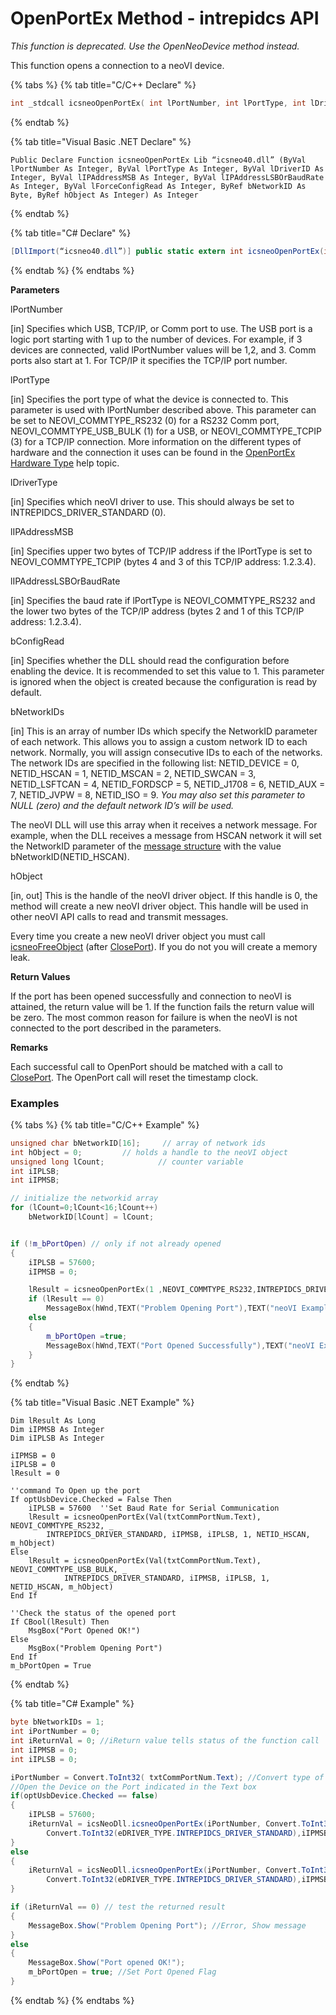 # OpenPortEx Method - intrepidcs API

_This function is deprecated. Use the OpenNeoDevice method instead._

This function opens a connection to a neoVI device.

{% tabs %}
{% tab title="C/C++ Declare" %}
```cpp
int _stdcall icsneoOpenPortEx( int lPortNumber, int lPortType, int lDriverType, int lIPAddressMSB, int lIPAddressLSBOrBaudRate, int bConfigRead, unsigned char * bNetworkID, int * hObject);
```
{% endtab %}

{% tab title="Visual Basic .NET Declare" %}
```vbnet
Public Declare Function icsneoOpenPortEx Lib “icsneo40.dll” (ByVal lPortNumber As Integer, ByVal lPortType As Integer, ByVal lDriverID As Integer, ByVal lIPAddressMSB As Integer, ByVal lIPAddressLSBOrBaudRate As Integer, ByVal lForceConfigRead As Integer, ByRef bNetworkID As Byte, ByRef hObject As Integer) As Integer
```
{% endtab %}

{% tab title="C# Declare" %}
```csharp
[DllImport(“icsneo40.dll”)] public static extern int icsneoOpenPortEx(int lPortNumber, int lPortType, int lDriverID,int lIPAddressMSB, int lIPAddressLSBOrBaudRate, int lForceConfigRead, ref byte bNetworkID,ref int hObject);
```
{% endtab %}
{% endtabs %}

**Parameters**

lPortNumber

\[in] Specifies which USB, TCP/IP, or Comm port to use. The USB port is a logic port starting with 1 up to the number of devices. For example, if 3 devices are connected, valid lPortNumber values will be 1,2, and 3. Comm ports also start at 1. For TCP/IP it specifies the TCP/IP port number.

lPortType

\[in] Specifies the port type of what the device is connected to. This parameter is used with lPortNumber described above. This parameter can be set to NEOVI\_COMMTYPE\_RS232 (0) for a RS232 Comm port, NEOVI\_COMMTYPE\_USB\_BULK (1) for a USB, or NEOVI\_COMMTYPE\_TCPIP (3) for a TCP/IP connection. More information on the different types of hardware and the connection it uses can be found in the [OpenPortEx Hardware Type](openportex-hardware-type-information-intrepidcs-api.md) help topic.

lDriverType

\[in] Specifies which neoVI driver to use. This should always be set to INTREPIDCS\_DRIVER\_STANDARD (0).

lIPAddressMSB

\[in] Specifies upper two bytes of TCP/IP address if the lPortType is set to NEOVI\_COMMTYPE\_TCPIP (bytes 4 and 3 of this TCP/IP address: 1.2.3.4).

lIPAddressLSBOrBaudRate

\[in] Specifies the baud rate if lPortType is NEOVI\_COMMTYPE\_RS232 and the lower two bytes of the TCP/IP address (bytes 2 and 1 of this TCP/IP address: 1.2.3.4).

bConfigRead

\[in] Specifies whether the DLL should read the configuration before enabling the device. It is recommended to set this value to 1. This parameter is ignored when the object is created because the configuration is read by default.

bNetworkIDs

\[in] This is an array of number IDs which specify the NetworkID parameter of each network. This allows you to assign a custom network ID to each network. Normally, you will assign consecutive IDs to each of the networks. The network IDs are specified in the following list: NETID\_DEVICE = 0, NETID\_HSCAN = 1, NETID\_MSCAN = 2, NETID\_SWCAN = 3, NETID\_LSFTCAN = 4, NETID\_FORDSCP = 5, NETID\_J1708 = 6, NETID\_AUX = 7, NETID\_JVPW = 8, NETID\_ISO = 9. _You may also set this parameter to NULL (zero) and the default network ID’s will be used._

The neoVI DLL will use this array when it receives a network message. For example, when the DLL receives a message from HSCAN network it will set the NetworkID parameter of the [message structure](../../structures-types-and-defines-overview-intrepidcs-api/setting-structures-overview-intrepidcs-api/message-structures-neovi-api.md) with the value bNetworkID(NETID\_HSCAN).

hObject

\[in, out] This is the handle of the neoVI driver object. If this handle is 0, the method will create a new neoVI driver object. This handle will be used in other neoVI API calls to read and transmit messages.

Every time you create a new neoVI driver object you must call [icsneoFreeObject](../../basic-functions-overview-intrepidcs-api/freeobject-method-intrepidcs-api.md) (after [ClosePort](../../basic-functions-overview-intrepidcs-api/closeport-method-intrepidcs-api.md)). If you do not you will create a memory leak.

**Return Values**

If the port has been opened successfully and connection to neoVI is attained, the return value will be 1. If the function fails the return value will be zero. The most common reason for failure is when the neoVI is not connected to the port described in the parameters.

**Remarks**

Each successful call to OpenPort should be matched with a call to [ClosePort](../../basic-functions-overview-intrepidcs-api/closeport-method-intrepidcs-api.md). The OpenPort call will reset the timestamp clock.

### Examples

{% tabs %}
{% tab title="C/C++ Example" %}
```cpp
unsigned char bNetworkID[16];     // array of network ids
int hObject = 0;         // holds a handle to the neoVI object
unsigned long lCount;            // counter variable
int iIPLSB;
int iIPMSB;

// initialize the networkid array
for (lCount=0;lCount<16;lCount++)
    bNetworkID[lCount] = lCount;


if (!m_bPortOpen) // only if not already opened
{
    iIPLSB = 57600;
    iIPMSB = 0;

    lResult = icsneoOpenPortEx(1 ,NEOVI_COMMTYPE_RS232,INTREPIDCS_DRIVER_STANDARD,iIPMSB,iIPLSB,1,bNetworkID,&hObject);
    if (lResult == 0)
        MessageBox(hWnd,TEXT("Problem Opening Port"),TEXT("neoVI Example"),0);
    else
    {
        m_bPortOpen =true;
        MessageBox(hWnd,TEXT("Port Opened Successfully"),TEXT("neoVI Example"),0);
    }
}
```
{% endtab %}

{% tab title="Visual Basic .NET Example" %}
```vbnet
Dim lResult As Long
Dim iIPMSB As Integer
Dim iIPLSB As Integer

iIPMSB = 0
iIPLSB = 0
lResult = 0

''command To Open up the port
If optUsbDevice.Checked = False Then
    iIPLSB = 57600  ''Set Baud Rate for Serial Communication
    lResult = icsneoOpenPortEx(Val(txtCommPortNum.Text), NEOVI_COMMTYPE_RS232, _
        INTREPIDCS_DRIVER_STANDARD, iIPMSB, iIPLSB, 1, NETID_HSCAN, m_hObject)
Else
    lResult = icsneoOpenPortEx(Val(txtCommPortNum.Text), NEOVI_COMMTYPE_USB_BULK, _
            INTREPIDCS_DRIVER_STANDARD, iIPMSB, iIPLSB, 1, NETID_HSCAN, m_hObject)
End If

''Check the status of the opened port
If CBool(lResult) Then
    MsgBox("Port Opened OK!")
Else
    MsgBox("Problem Opening Port")
End If
m_bPortOpen = True
```
{% endtab %}

{% tab title="C# Example" %}
```csharp
byte bNetworkIDs = 1;
int iPortNumber = 0;
int iReturnVal = 0; //iReturn value tells status of the function call
int iIPMSB = 0;
int iIPLSB = 0;

iPortNumber = Convert.ToInt32( txtCommPortNum.Text); //Convert type of Textbox Value
//Open the Device on the Port indicated in the Text box
if(optUsbDevice.Checked == false)
{
    iIPLSB = 57600;
    iReturnVal = icsNeoDll.icsneoOpenPortEx(iPortNumber, Convert.ToInt32(ePORT_TYPE.NEOVI_COMMTYPE_RS232),
        Convert.ToInt32(eDRIVER_TYPE.INTREPIDCS_DRIVER_STANDARD),iIPMSB ,iIPLSB,1, ref bNetworkIDs,     ref m_hObject);
}
else
{
    iReturnVal = icsNeoDll.icsneoOpenPortEx(iPortNumber, Convert.ToInt32(ePORT_TYPE.NEOVI_COMMTYPE_USB_BULK ),
        Convert.ToInt32(eDRIVER_TYPE.INTREPIDCS_DRIVER_STANDARD),iIPMSB , iIPLSB, 1, ref    bNetworkIDs,ref m_hObject);
}

if (iReturnVal == 0) // test the returned result
{
    MessageBox.Show("Problem Opening Port"); //Error, Show message
}
else
{
    MessageBox.Show("Port opened OK!");
    m_bPortOpen = true; //Set Port Opened Flag
}
```
{% endtab %}
{% endtabs %}
